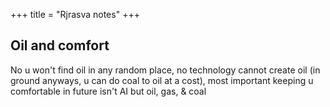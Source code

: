 +++
title = "Rjrasva notes"
+++
## Oil and comfort
No u won't find oil in any random place, no technology cannot create oil (in ground anyways, u can do coal to oil at a cost), most important keeping u comfortable in future isn't AI but oil, gas, & coal